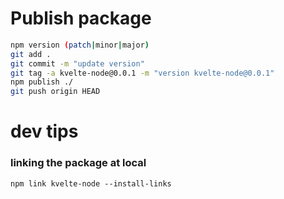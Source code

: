 # Publish package

```sh
npm version (patch|minor|major)
git add .
git commit -m "update version"
git tag -a kvelte-node@0.0.1 -m "version kvelte-node@0.0.1"
npm publish ./
git push origin HEAD
```

# dev tips

### linking the package at local
```
npm link kvelte-node --install-links
```